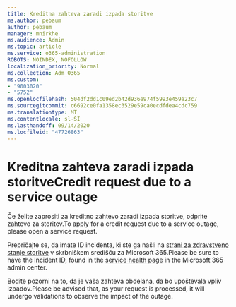 ```yaml
---
title: Kreditna zahteva zaradi izpada storitve
ms.author: pebaum
author: pebaum
manager: mnirkhe
ms.audience: Admin
ms.topic: article
ms.service: o365-administration
ROBOTS: NOINDEX, NOFOLLOW
localization_priority: Normal
ms.collection: Adm_O365
ms.custom:
- "9003020"
- "5752"
ms.openlocfilehash: 504df2dd1c09ed2b42d936e974f5993e459a23c7
ms.sourcegitcommit: c6692ce0fa1358ec3529e59ca0ecdfdea4cdc759
ms.translationtype: MT
ms.contentlocale: sl-SI
ms.lasthandoff: 09/14/2020
ms.locfileid: "47726863"
---
```

# <a name="credit-request-due-to-a-service-outage"></a><span data-ttu-id="81817-102">Kreditna zahteva zaradi izpada storitve</span><span class="sxs-lookup"><span data-stu-id="81817-102">Credit request due to a service outage</span></span>

<span data-ttu-id="81817-103">Če želite zaprositi za kreditno zahtevo zaradi izpada storitve, odprite zahtevo za storitev.</span><span class="sxs-lookup"><span data-stu-id="81817-103">To apply for a credit request due to a service outage, please open a service request.</span></span>

<span data-ttu-id="81817-104">Prepričajte se, da imate ID incidenta, ki ste ga našli na [strani za zdravstveno stanje storitve](https://docs.microsoft.com/office365/enterprise/view-service-health) v skrbniškem središču za Microsoft 365.</span><span class="sxs-lookup"><span data-stu-id="81817-104">Please be sure to have the Incident ID, found in the [service health page](https://docs.microsoft.com/office365/enterprise/view-service-health) in the Microsoft 365 admin center.</span></span>

<span data-ttu-id="81817-105">Bodite pozorni na to, da je vaša zahteva obdelana, da bo upoštevala vpliv izpadov.</span><span class="sxs-lookup"><span data-stu-id="81817-105">Please be advised that, as your request is processed, it will undergo validations to observe the impact of the outage.</span></span>
